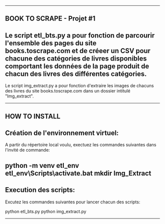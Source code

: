 __________________________
BOOK TO SCRAPE - Projet #1
--------------------------

Le script etl_bts.py a pour fonction de parcourir l'ensemble des pages du site books.toscrape.com et de créeer un CSV 
pour chacune des catégories de livres disponibles comportant les données de la page produit de chacun des livres des différentes catégories.
--------------------------
Le script img_extract.py a pour fonction d'extraire les images de chacuns des livres du site books.toscrape.com dans un dossier intitulé "Img_extract".
**************************


HOW TO INSTALL
--------------

Création de l'environnement virtuel:
------------------------------------
A partir du répertoire local voulu, exectuez les commandes suivantes dans l'invité de commande:
>
python -m venv etl_env
etl_env\Scripts\activate.bat
mkdir Img_Extract
------------------------------------

Execution des scripts:
----------------------
Excutez les commandes suivantes pour lancer chacun des scripts:
>
python etl_bts.py
python img_extract.py
***************************








